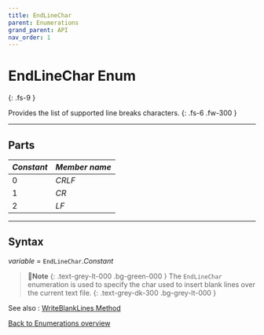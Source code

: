 ```yaml
---
title: EndLineChar
parent: Enumerations
grand_parent: API
nav_order: 1
---
```


# EndLineChar Enum
{: .fs-9 }

Provides the list of supported line breaks characters.
{: .fs-6 .fw-300 }

---

## Parts

|**_Constant_**|**_Member name_**|
|:----------|:----------|
|0|*CRLF*|
|1|*CR*|
|2|*LF*|

---

## Syntax

*variable* = `EndLineChar`.*Constant*

>📝**Note**
>{: .text-grey-lt-000 .bg-green-000 }
>The `EndLineChar` enumeration is used to specify the char used to insert blank lines over the current text file.
{: .text-grey-dk-300 .bg-grey-lt-000 }

See also
: [WriteBlankLines Method](https://ecp-solutions.github.io/ECPTextStream/api/methods/writeblanklines.html)

[Back to Enumerations overview](https://ecp-solutions.github.io/ECPTextStream/api/enumerations/)
